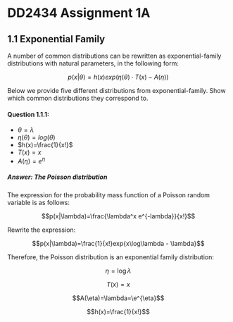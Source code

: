 # DD2434 Assignment 1A

## 1.1 Exponential Family

A number of common distributions can be rewritten as exponential-family distributions with natural parameters, in the following form:

$$p(x|\theta) = h(x)exp(\eta(\theta)\cdot T(x) - A(\eta))$$

Below we provide five different distributions from exponential-family. Show which common distributions they correspond to.

#### Question 1.1.1:

- $\theta = \lambda$
- $\eta(\theta)=log(\theta)$
- $h(x)=\frac{1}{x!}$
- $T(x)=x$
- $A(\eta)=e^{\eta}$

##### Answer: The Poisson distribution

The expression for the probability mass function of a Poisson random variable is as follows:

$$p(x|\lambda)=\frac{\lambda^x e^{-lambda}}{x!}$$

Rewrite the expression:

$$p(x|\lambda)=\frac{1}{x!}exp{x\log\lambda - \lambda}$$

Therefore, the Poisson distribution is an exponential family distribution:

$$\eta = \log\lambda$$

$$T(x)=x$$

$$A(\eta)=\lambda=\e^{\eta}$$

$$h(x)=\frac{1}{x!}$$

